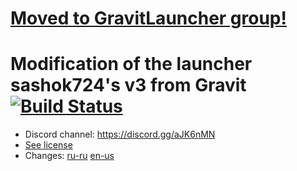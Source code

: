 # [Moved to GravitLauncher group!](https://github.com/GravitLauncher/Launcher)
# Modification of the launcher sashok724's v3 from Gravit [![Build Status](https://travis-ci.org/gravit0/Launcher.svg)](https://travis-ci.org/gravit0/Launcher)
* Discord channel: https://discord.gg/aJK6nMN
* [See license](LICENSE)
* Changes: [ru-ru](docs/RU-changes.md#Изменения) [en-us](docs/EN-changes.md#changes) 
